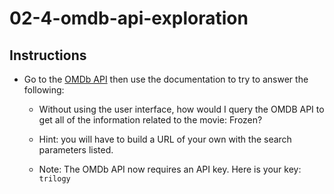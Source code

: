 # 02-4-omdb-api-exploration

## Instructions

- Go to the [OMDb API](http://www.omdbapi.com/) then use the documentation to try to answer the following:

  - Without using the user interface, how would I query the OMDB API to get all of the information related to the movie: Frozen?

  - Hint: you will have to build a URL of your own with the search parameters listed.

  - Note: The OMDb API now requires an API key. Here is your key: `trilogy`
